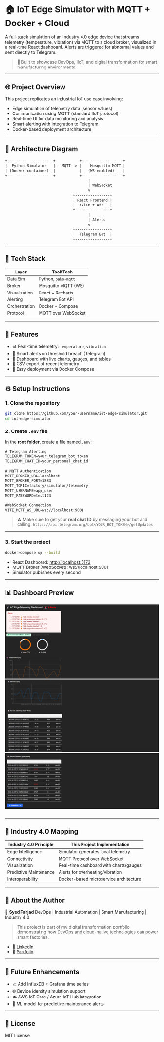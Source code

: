 # 🏠 IoT Edge Simulator with MQTT + Docker + Cloud

A full-stack simulation of an Industry 4.0 edge device that streams telemetry (temperature, vibration) via MQTT to a cloud broker, visualized in a real-time React dashboard. Alerts are triggered for abnormal values and sent directly to Telegram.

> 🌟 Built to showcase DevOps, IIoT, and digital transformation for smart manufacturing environments.

---

## 🌐 Project Overview

This project replicates an industrial IoT use case involving:

* Edge simulation of telemetry data (sensor values)
* Communication using MQTT (standard IIoT protocol)
* Real-time UI for data monitoring and analysis
* Smart alerting with integration to Telegram
* Docker-based deployment architecture

---

## 🧱 Architecture Diagram

```
+---------------------+           +-------------------+
|  Python Simulator   | --MQTT--> |    Mosquitto MQTT |
| (Docker container)  |           |   (WS-enabled)    |
+---------------------+           +-------------------+
                                      |
                                      | WebSocket
                                      v
                               +----------------+
                               | React Frontend |
                               |  (Vite + WS)   |
                               +----------------+
                                      |
                                      | Alerts
                                      v
                               +----------------+
                               |  Telegram Bot  |
                               +----------------+
```

---

## 💠 Tech Stack

| Layer         | Tool/Tech           |
| ------------- | ------------------- |
| Data Sim      | Python, `paho-mqtt` |
| Broker        | Mosquitto MQTT (WS) |
| Visualization | React + Recharts    |
| Alerting      | Telegram Bot API    |
| Orchestration | Docker + Compose    |
| Protocol      | MQTT over WebSocket |

---

## 🚀 Features

* 📊 Real-time telemetry: `temperature`, `vibration`
* 🔔 Smart alerts on threshold breach (Telegram)
* 🧠 Dashboard with live charts, gauges, and tables
* 🪪 CSV export of recent telemetry
* 🐳 Easy deployment via Docker Compose

---

## ⚙️ Setup Instructions

### 1. Clone the repository

```bash
git clone https://github.com/your-username/iot-edge-simulator.git
cd iot-edge-simulator
```

### 2. Create `.env` file

In the **root folder**, create a file named `.env`:

```env
# Telegram Alerting
TELEGRAM_TOKEN=your_telegram_bot_token
TELEGRAM_CHAT_ID=your_personal_chat_id

# MQTT Authentication
MQTT_BROKER_URL=localhost
MQTT_BROKER_PORT=1883
MQTT_TOPIC=factory/simulator/telemetry
MQTT_USERNAME=app_user
MQTT_PASSWORD=test123

#WebSocket Connection
VITE_MQTT_WS_URL=ws://localhost:9001
```

> ⚠️ Make sure to get your **real chat ID** by messaging your bot and calling:
> `https://api.telegram.org/bot<YOUR_BOT_TOKEN>/getUpdates`

---

### 3. Start the project

```bash
docker-compose up --build
```

* React Dashboard: [http://localhost:5173](http://localhost:5173)
* MQTT Broker (WebSocket): ws\://localhost:9001
* Simulator publishes every second

---

## 📊 Dashboard Preview

![Dashboard](docs/dash_1.png)
![Dashboard](docs/dash_2.png)
![Dashboard](docs/dash_3.png)

```
```

---

## 🧠 Industry 4.0 Mapping

| Industry 4.0 Principle | This Project Implementation            |
| ---------------------- | -------------------------------------- |
| Edge Intelligence      | Simulator generates local telemetry    |
| Connectivity           | MQTT Protocol over WebSocket           |
| Visualization          | Real-time dashboard with charts/gauges |
| Predictive Maintenance | Alerts for overheating/vibration       |
| Interoperability       | Docker-based microservice architecture |

---

## 📌 About the Author

👤 **Syed Farjad**
DevOps | Industrial Automation | Smart Manufacturing | Industry 4.0

> This project is part of my digital transformation portfolio demonstrating how DevOps and cloud-native technologies can power smart factories.

* 🔗 [LinkedIn](https://linkedin.com/in/muhammadfarjad2)
* 💼 [Portfolio](https://github.com/syedfarjad23)

---

## 📌 Future Enhancements

* 📈 Add InfluxDB + Grafana time series
* 🌐 Device identity simulation support
* ☁️ AWS IoT Core / Azure IoT Hub integration
* 🧠 ML model for predictive maintenance alerts

---

## 🏃️ License

MIT License
